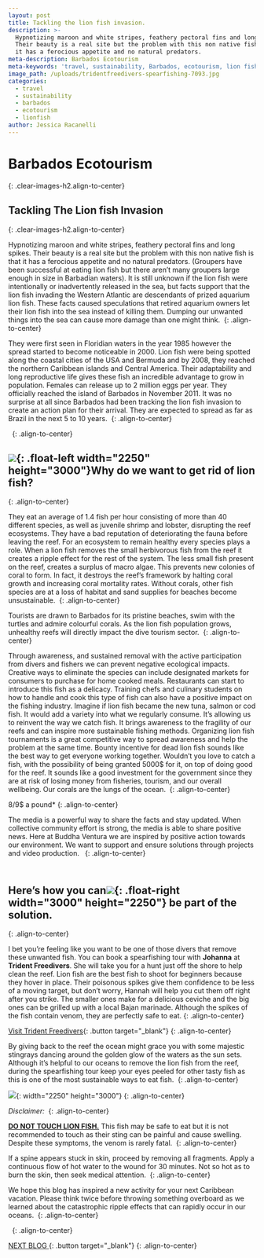 ```yaml
---
layout: post
title: Tackling the lion fish invasion.
description: >-
  Hypnotizing maroon and white stripes, feathery pectoral fins and long spikes.
  Their beauty is a real site but the problem with this non native fish is that
  it has a ferocious appetite and no natural predators.
meta-description: Barbados Ecotourism
meta-keywords: 'travel, sustainability, Barbados, ecotourism, lion fish,'
image_path: /uploads/tridentfreedivers-spearfishing-7093.jpg
categories:
  - travel
  - sustainability
  - barbados
  - ecotourism
  - lionfish
author: Jessica Racanelli
---
```


# Barbados Ecotourism
{: .clear-images-h2.align-to-center}

## Tackling The Lion fish Invasion
{: .clear-images-h2.align-to-center}

Hypnotizing maroon and white stripes, feathery pectoral fins and long spikes. Their beauty is a real site but the problem with this non native fish is that it has a ferocious appetite and no natural predators. (Groupers have been successful at eating lion fish but there aren’t many groupers large enough in size in Barbadian waters). It is still unknown if the lion fish were intentionally or inadvertently released in the sea, but facts support that the lion fish invading the Western Atlantic are descendants of prized aquarium lion fish. These facts caused speculations that retired aquarium owners let their lion fish into the sea instead of killing them. Dumping our unwanted things into the sea can cause more damage than one might think.&nbsp;
{: .align-to-center}

They were first seen in Floridian waters in the year 1985 however the spread started to become noticeable in 2000. Lion fish were being spotted along the coastal cities of the USA and Bermuda and by 2008, they reached the northern Caribbean islands and Central America. Their adaptability and long reproductive life gives these fish an incredible advantage to grow in population. Females can release up to 2 million eggs per year. They officially reached the island of Barbados in November 2011. It was no surprise at all since Barbados had been tracking the lion fish invasion to create an action plan for their arrival. They are expected to spread as far as Brazil in the next 5 to 10 years.&nbsp;
{: .align-to-center}

&nbsp;
{: .align-to-center}

## ![](/uploads/tridentfreedivers-spearfishing-7089.jpg){: .float-left width="2250" height="3000"}Why do we want to get rid of lion fish?
{: .align-to-center}

They eat an average of 1.4 fish per hour consisting of more than 40 different species, as well as juvenile shrimp and lobster, disrupting the reef ecosystems. They have a bad reputation of deteriorating the fauna before leaving the reef. For an ecosystem to remain healthy every species plays a role. When a lion fish removes the small herbivorous fish from the reef it creates a ripple effect for the rest of the system. The less small fish present on the reef, creates a surplus of macro algae. This prevents new colonies of coral to form. In fact, it destroys the reef’s framework by halting coral growth and increasing coral mortality rates. Without corals, other fish species are at a loss of habitat and sand supplies for beaches become unsustainable.&nbsp;
{: .align-to-center}

Tourists are drawn to Barbados for its pristine beaches, swim with the turtles and admire colourful corals. As the lion fish population grows, unhealthy reefs will directly impact the dive tourism sector.&nbsp;
{: .align-to-center}

Through awareness, and sustained removal with the active participation from divers and fishers we can prevent negative ecological impacts. Creative ways to eliminate the species can include designated markets for consumers to purchase for home cooked meals. Restaurants can start to introduce this fish as a delicacy. Training chefs and culinary students on how to handle and cook this type of fish can also have a positive impact on the fishing industry. Imagine if lion fish became the new tuna, salmon or cod fish. It would add a variety into what we regularly consume. It’s allowing us to reinvent the way we catch fish. It brings awareness to the fragility of our reefs and can inspire more sustainable fishing methods. Organizing lion fish tournaments is a great competitive way to spread awareness and help the problem at the same time. Bounty incentive for dead lion fish sounds like the best way to get everyone working together. Wouldn’t you love to catch a fish, with the possibility of being granted 5000$ for it, on top of doing good for the reef. It sounds like a good investment for the government since they are at risk of losing money from fisheries, tourism, and our overall wellbeing. Our corals are the lungs of the ocean.&nbsp;
{: .align-to-center}

8/9$ a pound\*
{: .align-to-center}

The media is a powerful way to share the facts and stay updated. When collective community effort is strong, the media is able to share positive news. Here at Buddha Ventura we are inspired by positive action towards our environment. We want to support and ensure solutions through projects and video production. &nbsp;
{: .align-to-center}

## <br>Here’s how you can![](/uploads/tridentfreedivers-spearfishing-7088.jpg){: .float-right width="3000" height="2250"} be part of the solution.
{: .align-to-center}

I bet you’re feeling like you want to be one of those divers that remove these unwanted fish. You can book a spearfishing tour with **Johanna** at **Trident Freedivers**. She will take you for a hunt just off the shore to help clean the reef. Lion fish are the best fish to shoot for beginners because they hover in place. Their poisonous spikes give them confidence to be less of a moving target, but don’t worry, Hannah will help you cut them off right after you strike. The smaller ones make for a delicious ceviche and the big ones can be grilled up with a local Bajan marinade. Although the spikes of the fish contain venom, they are perfectly safe to eat.
{: .align-to-center}

[Visit Trident Freedivers](/2019/first-blog-post){: .button target="_blank"}
{: .align-to-center}

By giving back to the reef the ocean might grace you with some majestic stingrays dancing around the golden glow of the waters as the sun sets. Although it’s helpful to our oceans to remove the lion fish from the reef, during the spearfishing tour keep your eyes peeled for other tasty fish as this is one of the most sustainable ways to eat fish.&nbsp;
{: .align-to-center}

![](/uploads/tridentfreedivers-spearfishing-7076.jpg){: width="2250" height="3000"}
{: .align-to-center}

*Disclaimer:&nbsp;*
{: .align-to-center}

<u><strong>DO NOT TOUCH LION FISH.</strong></u>&nbsp;This fish may be safe to eat but it is not recommended to touch as their sting can be painful and cause swelling. Despite these symptoms, the venom is rarely fatal.&nbsp;
{: .align-to-center}

If a spine appears stuck in skin, proceed by removing all fragments. Apply a continuous flow of hot water to the wound for 30 minutes. Not so hot as to burn the skin, then seek medical attention.&nbsp;
{: .align-to-center}

We hope this blog has inspired a new activity for your next Caribbean vacation. Please think twice before throwing something overboard as we learned about the catastrophic ripple effects that can rapidly occur in our oceans.&nbsp;
{: .align-to-center}

&nbsp;
{: .align-to-center}

[NEXT BLOG&nbsp;](/2019/first-blog-post){: .button target="_blank"}
{: .align-to-center}